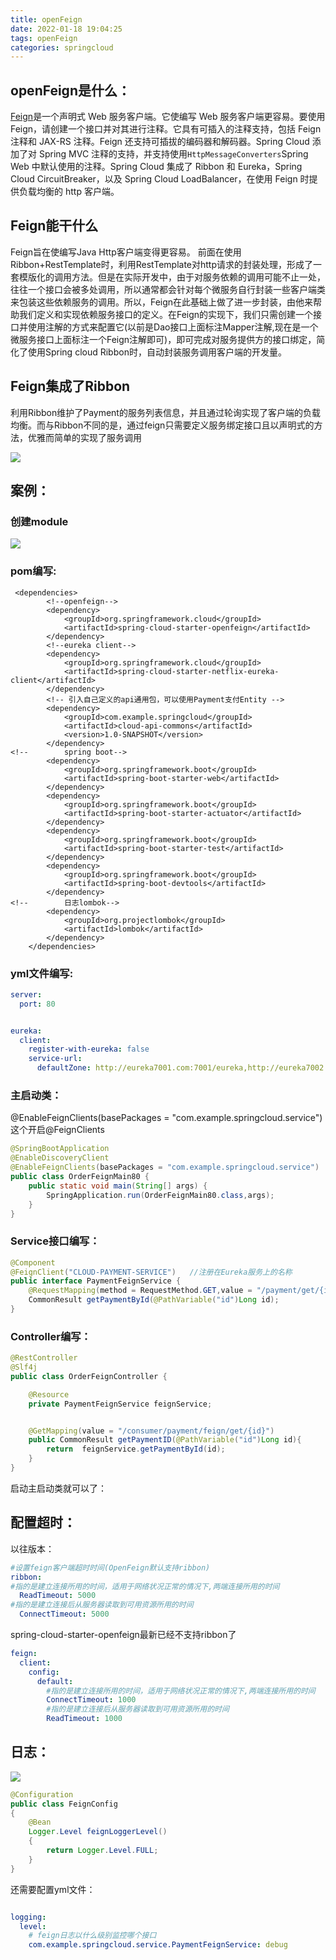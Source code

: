 ```yaml
---
title: openFeign
date: 2022-01-18 19:04:25
tags: openFeign
categories: springcloud
---
```




## openFeign是什么：

[Feign](https://github.com/OpenFeign/feign)是一个声明式 Web 服务客户端。它使编写 Web 服务客户端更容易。要使用 Feign，请创建一个接口并对其进行注释。它具有可插入的注释支持，包括 Feign 注释和 JAX-RS 注释。Feign 还支持可插拔的编码器和解码器。Spring Cloud 添加了对 Spring MVC 注释的支持，并支持使用`HttpMessageConverters`Spring Web 中默认使用的注释。Spring Cloud 集成了 Ribbon 和 Eureka，Spring Cloud CircuitBreaker，以及 Spring Cloud LoadBalancer，在使用 Feign 时提供负载均衡的 http 客户端。



## Feign能干什么

Feign旨在使编写Java Http客户端变得更容易。
前面在使用Ribbon+RestTemplate时，利用RestTemplate对http请求的封装处理，形成了一套模版化的调用方法。但是在实际开发中，由于对服务依赖的调用可能不止一处，往往一个接口会被多处调用，所以通常都会针对每个微服务自行封装一些客户端类来包装这些依赖服务的调用。所以，Feign在此基础上做了进一步封装，由他来帮助我们定义和实现依赖服务接口的定义。在Feign的实现下，我们只需创建一个接口并使用注解的方式来配置它(以前是Dao接口上面标注Mapper注解,现在是一个微服务接口上面标注一个Feign注解即可)，即可完成对服务提供方的接口绑定，简化了使用Spring cloud Ribbon时，自动封装服务调用客户端的开发量。

## Feign集成了Ribbon

利用Ribbon维护了Payment的服务列表信息，并且通过轮询实现了客户端的负载均衡。而与Ribbon不同的是，通过feign只需要定义服务绑定接口且以声明式的方法，优雅而简单的实现了服务调用

![](https://gitee.com/haoyumaster/imageBed/raw/master/imgs/20220118203209.png)



## 案例：

### 创建module

![](https://gitee.com/haoyumaster/imageBed/raw/master/imgs/20220118203303.png)

### pom编写:

```
 <dependencies>
        <!--openfeign-->
        <dependency>
            <groupId>org.springframework.cloud</groupId>
            <artifactId>spring-cloud-starter-openfeign</artifactId>
        </dependency>
        <!--eureka client-->
        <dependency>
            <groupId>org.springframework.cloud</groupId>
            <artifactId>spring-cloud-starter-netflix-eureka-client</artifactId>
        </dependency>
        <!-- 引入自己定义的api通用包，可以使用Payment支付Entity -->
        <dependency>
            <groupId>com.example.springcloud</groupId>
            <artifactId>cloud-api-commons</artifactId>
            <version>1.0-SNAPSHOT</version>
        </dependency>
<!--        spring boot-->
        <dependency>
            <groupId>org.springframework.boot</groupId>
            <artifactId>spring-boot-starter-web</artifactId>
        </dependency>
        <dependency>
            <groupId>org.springframework.boot</groupId>
            <artifactId>spring-boot-starter-actuator</artifactId>
        </dependency>
        <dependency>
            <groupId>org.springframework.boot</groupId>
            <artifactId>spring-boot-starter-test</artifactId>
        </dependency>
        <dependency>
            <groupId>org.springframework.boot</groupId>
            <artifactId>spring-boot-devtools</artifactId>
        </dependency>
<!--        日志lombok-->
        <dependency>
            <groupId>org.projectlombok</groupId>
            <artifactId>lombok</artifactId>
        </dependency>
    </dependencies>
```



### yml文件编写:

```yml
server:
  port: 80


eureka:
  client:
    register-with-eureka: false
    service-url:
      defaultZone: http://eureka7001.com:7001/eureka,http://eureka7002.com:7002/eureka
```



### 主启动类：

@EnableFeignClients(basePackages = "com.example.springcloud.service")这个开启@FeignClients

```java
@SpringBootApplication
@EnableDiscoveryClient
@EnableFeignClients(basePackages = "com.example.springcloud.service")
public class OrderFeignMain80 {
    public static void main(String[] args) {
        SpringApplication.run(OrderFeignMain80.class,args);
    }
}

```

### Service接口编写：

```java
@Component
@FeignClient("CLOUD-PAYMENT-SERVICE")   //注册在Eureka服务上的名称
public interface PaymentFeignService {
    @RequestMapping(method = RequestMethod.GET,value = "/payment/get/{id}")
    CommonResult getPaymentById(@PathVariable("id")Long id);
}

```

### Controller编写：

```java
@RestController
@Slf4j
public class OrderFeignController {

    @Resource
    private PaymentFeignService feignService;


    @GetMapping(value = "/consumer/payment/feign/get/{id}")
    public CommonResult getPaymentID(@PathVariable("id")Long id){
        return  feignService.getPaymentById(id);
    }
}
```

启动主启动类就可以了：

## 配置超时：



以往版本：

```yml
#设置feign客户端超时时间(OpenFeign默认支持ribbon)
ribbon:
#指的是建立连接所用的时间，适用于网络状况正常的情况下,两端连接所用的时间
  ReadTimeout: 5000
#指的是建立连接后从服务器读取到可用资源所用的时间
  ConnectTimeout: 5000
```



spring-cloud-starter-openfeign最新已经不支持ribbon了

```yml
feign:
  client:
    config:
      default:
        #指的是建立连接所用的时间，适用于网络状况正常的情况下,两端连接所用的时间
        ConnectTimeout: 1000
        #指的是建立连接后从服务器读取到可用资源所用的时间
        ReadTimeout: 1000
```



## 日志：

![](https://gitee.com/haoyumaster/imageBed/raw/master/imgs/20220118203859.png)

```java
@Configuration
public class FeignConfig
{
    @Bean
    Logger.Level feignLoggerLevel()
    {
        return Logger.Level.FULL;
    }
}
```

还需要配置yml文件：

```yml

logging:
  level:
    # feign日志以什么级别监控哪个接口
    com.example.springcloud.service.PaymentFeignService: debug

```

